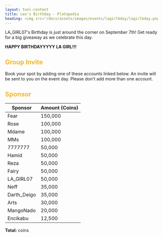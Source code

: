 ```yaml
---
layout: tool-content
title: Leo's Birthday - Platopedia
heading: <img src="/docs/assets/images/events/lagirlbday/lagirlbday.png" />&nbsp;LA Girl's Birthday
---
```


<style>
h2                    { color:#F2B729 !important }
h4                    { color:#008080 !important;font-size:var(--unit-text-B) !important }
.syotimer-cell__value { border-color:#F2B729 !important }
.syotimer-cell__unit  { color:#F2B729 }
</style>

<div class="content-image" data-url="/docs/assets/images/events/lagirlbday/lagirlbday.png" data-width="100%" data-label=""></div>

LA_GIRL07's Birthday is just around the corner on September 7th! Get ready for a big giveaway as we celebrate this day.

<div class="linebreak"></div>

<div class="content-countdown text-center" data-datetime="2024-09-07T13:00:00+00:00"><b>HAPPY BIRTHDAYYYYY LA GIRL!!!</b></div>

<div class="linebreak"></div>

## Group Invite

Book your spot by adding one of these accounts linked below. An invite will be sent to you on the event day. Please don't add more than one account.


<span class="content-link" data-url="https://plato.app/1x346e1xj7nnf" data-text="https://plato.app/1x346e1xj7nnf" data-copy="true"></span>

<span class="content-link" data-url="https://plato.app/2onslvfmyg6s2" data-text="https://plato.app/2onslvfmyg6s2" data-copy="true"></span>

<div class="linebreak"></div>

## Sponsor

<table id="sponsors" class="table table-bordered">
    <thead>
        <tr>
            <th class="w-50">Sponsor</th>
            <th class="w-50">Amount (Coins)</th>
        </tr>
    </thead>
    <tbody>
        <tr>
            <td>Fear</td>
            <td>150,000</td>
        </tr>
        <tr>
            <td>Rose</td>
            <td>100,000</td>
        </tr>
        <tr>
            <td>Mdame</td>
            <td>100,000</td>
        </tr>
        <tr>
            <td>MMs</td>
            <td>100,000</td>
        </tr>
        <tr>
            <td>7777777</td>
            <td>50,000</td>
        </tr>
        <tr>
            <td>Hamid</td>
            <td>50,000</td>
        </tr>
        <tr>
            <td>Reza</td>
            <td>50,000</td>
        </tr>
        <tr>
            <td>Fairy</td>
            <td>50,000</td>
        </tr>
        <tr>
            <td>LA_GIRL07</td>
            <td>50,000</td>
        </tr>
        <tr>
            <td>Neff</td>
            <td>35,000</td>
        </tr>
        <tr>
            <td>Darth_Deigo</td>
            <td>35,000</td>
        </tr>
        <tr>
            <td>Arts</td>
            <td>30,000</td>
        </tr>
        <tr>
            <td>MangoNado</td>
            <td>20,000</td>
        </tr>
        <tr>
            <td>Encikabu</td>
            <td>12,500</td>
        </tr>
    </tbody>
</table>

<div class="linebreak"></div>

<p class="text-center"><b>Total:</b> <span class="content-custom" data-code="$('#sponsors tbody tr td:nth-child(2)').total()"></span> coins</p>

<div class="linebreak"></div>
